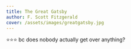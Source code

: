 ```yaml
---
title: The Great Gatsby
author: F. Scott Fitzgerald
cover: /assets/images/greatgatsby.jpg
---
```

⭐️⭐️⭐️ bc does nobody actually get over anything? 
